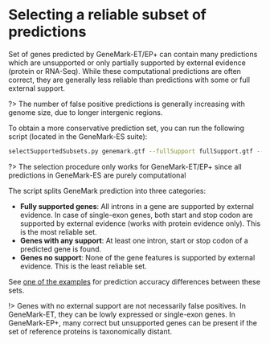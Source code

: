 # Selecting a reliable subset of predictions

Set of genes predicted by GeneMark-ET/EP+ can contain many predictions which are unsupported or only partially supported by external evidence (protein or RNA-Seq). While these computational predictions are often correct, they are generally less reliable than predictions with some or full external support.

?> The number of false positive predictions is generally increasing with genome size, due to longer intergenic regions.

To obtain a more conservative prediction set, you can run the following script (located in the GeneMark-ES suite):

```bash
selectSupportedSubsets.py genemark.gtf --fullSupport fullSupport.gtf --anySupport anySupport.gtf --noSupport noSupport.gtf
```

?> The selection procedure only works for GeneMark-ET/EP+ since all predictions in GeneMark-ES are purely computational

The script splits GeneMark prediction into three categories:
* **Fully supported genes**: All introns in a gene are supported by external evidence. In case of single-exon genes, both start and stop codon are supported by external evidence (works with protein evidence only). This is the most reliable set.
* **Genes with any support**: At least one intron, start or stop codon of a predicted gene is found.
* **Genes no support**: None of the gene features is supported by external evidence. This is the least reliable set.

See [one of the examples](examples/novel_genome?id=selection-of-a-reliable-gene-set) for prediction accuracy differences between these sets.

!> Genes with no external support are not necessarily false positives. In GeneMark-ET, they can be lowly expressed or single-exon genes. In GeneMark-EP+, many correct but unsupported genes can be present if the set of reference proteins is taxonomically distant.

